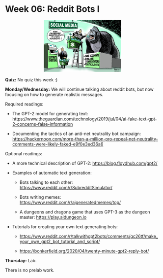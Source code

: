 # Week 06: Reddit Bots I

<center>
<img width='50%' src=cartoon.png />
</center>

**Quiz:**
No quiz this week :)
<!--
The completed `quiz.pdf` should be submitted to sakai by Friday at midnight.
-->

**Monday/Wednesday:**
We will continue talking about reddit bots,
but now focusing on how to generate realistic messages.

Required readings:

* The GPT-2 model for generating text: https://www.theguardian.com/technology/2019/jul/04/ai-fake-text-gpt-2-concerns-false-information

* Documenting the tactics of an anti-net neutrality bot campaign: https://hackernoon.com/more-than-a-million-pro-repeal-net-neutrality-comments-were-likely-faked-e9f0e3ed36a6

Optional readings:

* A more technical description of GPT-2: https://blog.floydhub.com/gpt2/

* Examples of automatic text generation:

    * Bots talking to each other: https://www.reddit.com/r/SubredditSimulator/

    * Bots writing memes: https://www.reddit.com/r/aigeneratedmemes/top/

    * A dungeons and dragons game that uses GPT-3 as the dungeon master: https://play.aidungeon.io

* Tutorials for creating your own text generating bots:

    * https://www.reddit.com/r/talkwithgpt2bots/comments/gc26tf/make_your_own_gpt2_bot_tutorial_and_script/

    * https://bonkerfield.org/2020/04/twenty-minute-gpt2-reply-bot/

<!--
* https://botwiki.org/bots/twitterbots/
-->

**Thursday:** Lab.

There is no prelab work.

<!--
## Lab
-->

